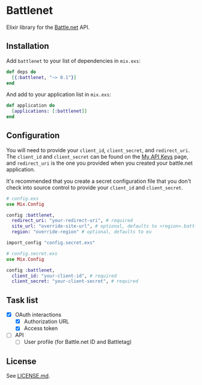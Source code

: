 # Battlenet

Elixir library for the [Battle.net][1] API.

## Installation

Add `battlenet` to your list of dependencies in `mix.exs`:

```elixir
def deps do
  [{:battlenet, "~> 0.1"}]
end
```

And add to your application list in `mix.exs`:

```elixir
def application do
  [applications: [:battlenet]]
end
```

## Configuration

You will need to provide your `client_id`, `client_secret`, and `redirect_uri`.
The `client_id` and `client_secret` can be found on the [My API Keys][2] page,
and `redirect_uri` is the one you provided when you created your battle.net
application.

It's recommended that you create a secret configuration file that you don't
check into source control to provide your `client_id` and `client_secret`.

```elixir
# config.exs
use Mix.Config

config :battlenet,
  redirect_uri: "your-redirect-uri", # required
  site_url: "override-site-url", # optional, defaults to <region>.battle.net
  region: "override-region" # optional, defaults to eu

import_config "config.secret.exs"
```

```elixir
# config.secret.exs
use Mix.Config

config :battlenet,
  client_id: "your-client-id", # required
  client_secret: "your-client-secret", # required
```

## Task list

- [x] OAuth interactions
  - [x] Authorization URL
  - [x] Access token
- [ ] API
  - [ ] User profile (for Battle.net ID and Battletag)

## License

See [LICENSE.md](LICENSE.md).

[1]: https://dev.battle.net
[2]: https://dev.battle.net/apps/mykeys
